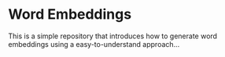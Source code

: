 # Word Embeddings
This is a simple repository that introduces how to generate word embeddings using a easy-to-understand approach...
